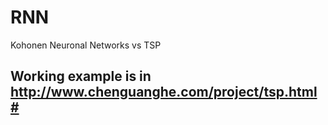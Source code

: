 # RNN
Kohonen Neuronal Networks vs TSP

## Working example is in http://www.chenguanghe.com/project/tsp.html#
